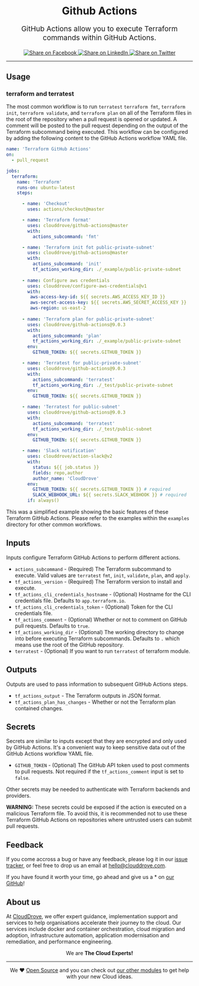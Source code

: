 
<h1 align="center">
    Github Actions
</h1>

<p align="center" style="font-size: 1.2rem;">
    GitHub Actions allow you to execute Terraform commands within GitHub Actions.
     </p>

<p align="center">

</p>
<p align="center">

<a href='https://facebook.com/sharer/sharer.php?u=https://github.com/clouddrove/terraform-aws-vpc'>
  <img title="Share on Facebook" src="https://user-images.githubusercontent.com/50652676/62817743-4f64cb80-bb59-11e9-90c7-b057252ded50.png" />
</a>
<a href='https://www.linkedin.com/shareArticle?mini=true&title=Terraform+AWS+VPC&url=https://github.com/clouddrove/terraform-aws-vpc'>
  <img title="Share on LinkedIn" src="https://user-images.githubusercontent.com/50652676/62817742-4e339e80-bb59-11e9-87b9-a1f68cae1049.png" />
</a>
<a href='https://twitter.com/intent/tweet/?text=Terraform+AWS+VPC&url=https://github.com/clouddrove/terraform-aws-vpc'>
  <img title="Share on Twitter" src="https://user-images.githubusercontent.com/50652676/62817740-4c69db00-bb59-11e9-8a79-3580fbbf6d5c.png" />
</a>

</p>
<hr>

## Usage

### terraform and terratest
The most common workflow is to run `terratest` `terraform fmt`, `terraform init`, `terraform validate`, and `terraform plan` on all of the Terraform files in the root of the repository when a pull request is opened or updated. A comment will be posted to the pull request depending on the output of the Terraform subcommand being executed. This workflow can be configured by adding the following content to the GitHub Actions workflow YAML file.

```yaml
name: 'Terraform GitHub Actions'
on:
  - pull_request

jobs:
  terraform:
    name: 'Terraform'
    runs-on: ubuntu-latest
    steps:

      - name: 'Checkout'
        uses: actions/checkout@master

      - name: 'Terraform format'
        uses: clouddrove/github-actions@master
        with:
          actions_subcommand: 'fmt'

      - name: 'Terraform init fot public-private-subnet'
        uses: clouddrove/github-actions@master
        with:
          actions_subcommand: 'init'
          tf_actions_working_dir: ./_example/public-private-subnet    
      
      - name: Configure aws credentials
        uses: clouddrove/configure-aws-credentials@v1
        with:
         aws-access-key-id: ${{ secrets.AWS_ACCESS_KEY_ID }}
         aws-secret-access-key: ${{ secrets.AWS_SECRET_ACCESS_KEY }}
         aws-region: us-east-2      
     
      - name: 'Terraform plan for public-private-subnet'
        uses: clouddrove/github-actions@9.0.3
        with:
          actions_subcommand: 'plan'
          tf_actions_working_dir: ./_example/public-private-subnet
        env:
          GITHUB_TOKEN: ${{ secrets.GITHUB_TOKEN }}

      - name: 'Terratest for public-private-subnet'
        uses: clouddrove/github-actions@9.0.3
        with:
          actions_subcommand: 'terratest'
          tf_actions_working_dir: ./_test/public-private-subnet
        env:
          GITHUB_TOKEN: ${{ secrets.GITHUB_TOKEN }}

      - name: 'Terratest for public-subnet'
        uses: clouddrove/github-actions@9.0.3
        with:
          actions_subcommand: 'terratest'
          tf_actions_working_dir: ./_test/public-subnet
        env:
          GITHUB_TOKEN: ${{ secrets.GITHUB_TOKEN }}

      - name: 'Slack notification'
        uses: clouddrove/action-slack@v2
        with:
          status: ${{ job.status }}
          fields: repo,author
          author_name: 'CloudDrove'
        env:
          GITHUB_TOKEN: ${{ secrets.GITHUB_TOKEN }} # required
          SLACK_WEBHOOK_URL: ${{ secrets.SLACK_WEBHOOK }} # required
        if: always()
```

This was a simplified example showing the basic features of these Terraform GitHub Actions. Please refer to the examples within the `examples` directory for other common workflows.

## Inputs

Inputs configure Terraform GitHub Actions to perform different actions.

* `actions_subcommand` - (Required) The Terraform subcommand to execute. Valid values are `terratest` `fmt`, `init`, `validate`, `plan`, and `apply`.
* `tf_actions_version` - (Required) The Terraform version to install and execute.
* `tf_actions_cli_credentials_hostname` - (Optional) Hostname for the CLI credentials file. Defaults to `app.terraform.io`.
* `tf_actions_cli_credentials_token` - (Optional) Token for the CLI credentials file.
* `tf_actions_comment` - (Optional) Whether or not to comment on GitHub pull requests. Defaults to `true`.
* `tf_actions_working_dir` - (Optional) The working directory to change into before executing Terraform subcommands. Defaults to `.` which means use the root of the GitHub repository.
* `terratest` - (Optional) If you want to run `terratest` of terraform module.

## Outputs

Outputs are used to pass information to subsequent GitHub Actions steps.

* `tf_actions_output` - The Terraform outputs in JSON format.
* `tf_actions_plan_has_changes` - Whether or not the Terraform plan contained changes.

## Secrets

Secrets are similar to inputs except that they are encrypted and only used by GitHub Actions. It's a convenient way to keep sensitive data out of the GitHub Actions workflow YAML file.

* `GITHUB_TOKEN` - (Optional) The GitHub API token used to post comments to pull requests. Not required if the `tf_actions_comment` input is set to `false`.

Other secrets may be needed to authenticate with Terraform backends and providers.

**WARNING:** These secrets could be exposed if the action is executed on a malicious Terraform file. To avoid this, it is recommended not to use these Terraform GitHub Actions on repositories where untrusted users can submit pull requests.

## Feedback
If you come accross a bug or have any feedback, please log it in our [issue tracker](https://github.com/clouddrove/terraform-aws-vpc/issues), or feel free to drop us an email at [hello@clouddrove.com](mailto:hello@clouddrove.com).

If you have found it worth your time, go ahead and give us a * on [our GitHub](https://github.com/clouddrove/github-actions)!

## About us

At [CloudDrove][website], we offer expert guidance, implementation support and services to help organisations accelerate their journey to the cloud. Our services include docker and container orchestration, cloud migration and adoption, infrastructure automation, application modernisation and remediation, and performance engineering.

<p align="center">We are <b> The Cloud Experts!</b></p>
<hr />
<p align="center">We ❤️  <a href="https://github.com/clouddrove">Open Source</a> and you can check out <a href="https://github.com/clouddrove">our other modules</a> to get help with your new Cloud ideas.</p>

  [website]: https://clouddrove.com
  [github]: https://github.com/clouddrove
  [linkedin]: https://cpco.io/linkedin
  [twitter]: https://twitter.com/clouddrove/
  [email]: https://clouddrove.com/contact-us.html
  [terraform_modules]: https://github.com/clouddrove?utf8=%E2%9C%93&q=terraform-&type=&language=
